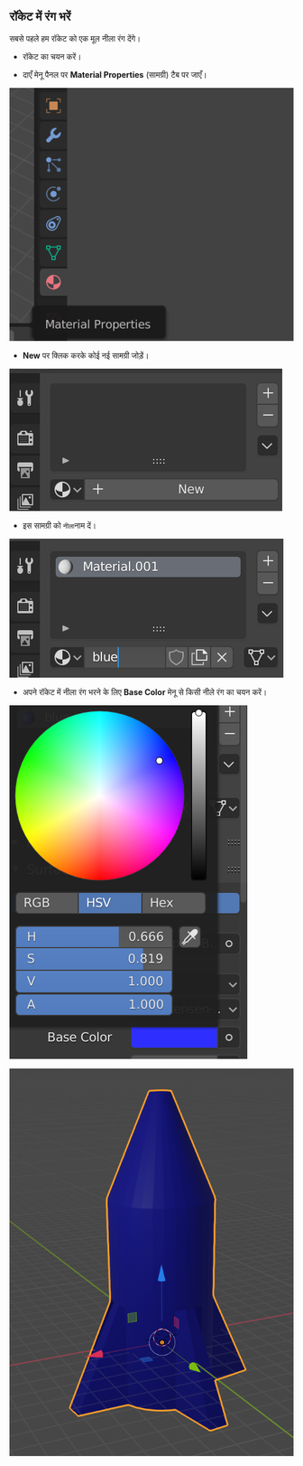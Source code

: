 ## रॉकेट में रंग भरें

सबसे पहले हम रॉकेट को एक मूल नीला रंग देंगे।

+ रॉकेट का चयन करें।

+ दाएँ मेनू पैनल पर **Material Properties** (सामग्री) टैब पर जाएँ।

![सामग्री टैब](images/blender-material-tab.png)

+ **New** पर क्लिक करके कोई नई सामग्री जोड़ें।

![कोई नई सामग्री जोड़ें](images/blender-new-material.png)

+ इस सामग्री को `नीला`नाम दें।

![सामग्री का कोई नाम रखें](images/blender-name-material.png)

+ अपने रॉकेट में नीला रंग भरने के लिए **Base Color** मेनू से किसी नीले रंग का चयन करें।

![नीली सामग्री](images/blender-blue-material.png)

![नीला रॉकेट](images/blender-blue-rocket.png)
